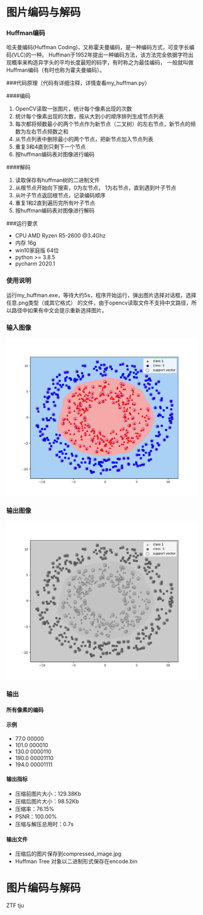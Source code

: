 # 图片编码与解码
### Huffman编码
哈夫曼编码(Huffman Coding)，又称霍夫曼编码，是一种编码方式，可变字长编码(VLC)的一种。
Huffman于1952年提出一种编码方法，该方法完全依据字符出现概率来构造异字头的平均长度最短的码字，有时称之为最佳编码，
一般就叫做Huffman编码（有时也称为霍夫曼编码）。

###代码原理（代码有详细注释，详情查看my_huffman.py）

####编码
1. OpenCV读取一张图片，统计每个像素出现的次数
2. 统计每个像素出现的次数，按从大到小的顺序排列生成节点列表
3. 每次都将频数最小的两个节点作为新节点（二叉树）的左右节点，新节点的频数为左右节点频数之和
4. 从节点列表中删除最小的两个节点，把新节点加入节点列表
5. 重复3和4直到只剩下一个节点
6. 按huffman编码表对图像进行编码

####解码
1. 读取保存有huffman树的二进制文件
2. 从根节点开始向下搜索，0为左节点， 1为右节点，直到遇到叶子节点
3. 从叶子节点返回根节点，记录编码顺序
4. 重复1和2直到遍历完所有叶子节点
5. 按huffman编码表对图像进行解码

###运行要求
- CPU AMD Ryzen R5-2600 @3.4Ghz
- 内存 16g
- win10家庭版 64位
- python >= 3.8.5
- pycharm 2020.1


### 使用说明
运行my_huffman.exe，等待大约5s，程序开始运行，弹出图片选择对话框，选择任意.png类型（或其它格式）
的文件，由于opencv读取文件不支持中文路径，所以路径中如果有中文会提示重新选择图片。

### 输入图像
![Screenshot](Figure_1.png)

### 输出图像
![Screenshot](compressed_image.jpg)

### 输出
#### 所有像素的编码
#### 示例
- 77.0 00000
- 101.0 000010
- 130.0 0000110
- 190.0 00001110
- 194.0 00001111


#### 输出指标
- 压缩前图片大小：129.38Kb
- 压缩后图片大小：98.52Kb
- 压缩率：76.15%
- PSNR：100.00%
- 压缩与解压总用时：0.7s
#### 输出文件
- 压缩后的图片保存到compressed_image.jpg 
- Huffman Tree 对象以二进制形式保存在encode.bin

# 图片编码与解码
ZTF tju 